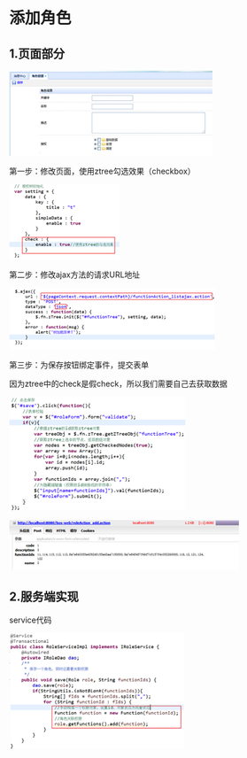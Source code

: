 # 添加角色

## 1.页面部分

![](../../../.gitbook/assets/image%20%28200%29.png)

第一步：修改页面，使用ztree勾选效果（checkbox）

![](../../../.gitbook/assets/image%20%28174%29.png)

第二步：修改ajax方法的请求URL地址

![](../../../.gitbook/assets/image%20%28203%29.png)

第三步：为保存按钮绑定事件，提交表单

因为ztree中的check是假check，所以我们需要自己去获取数据

![](../../../.gitbook/assets/image%20%2881%29.png)

![](../../../.gitbook/assets/image%20%2856%29.png)

## 2.服务端实现

service代码

![](../../../.gitbook/assets/image%20%2815%29.png)

